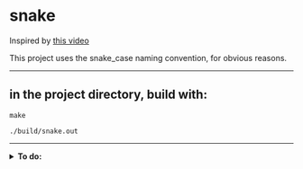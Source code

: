 # snake

Inspired by [this video](https://youtu.be/TOpBcfbAgPg)

This project uses the snake_case naming convention, for obvious reasons.

-------

## in the project directory, build with:

```
make
```

```
./build/snake.out
```

-------

<details>
<summary>
  <b> To do: </b>
</summary>

- add food
- add better ai
- move ai into an object with internal state
- add [Hamiltonian pathing](https://en.wikipedia.org/wiki/Hamiltonian_path)
- autoformat code

</details>

